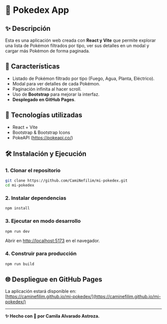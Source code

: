 # 🌟 Pokedex App

## ✨ Descripción
Esta es una aplicación web creada con **React y Vite** que permite explorar una lista de Pokémon filtrados por tipo, ver sus detalles en un modal y cargar más Pokémon de forma paginada.

## 📂 Características
- Listado de Pokémon filtrado por tipo (Fuego, Agua, Planta, Eléctrico).
- Modal para ver detalles de cada Pokémon.
- Paginación infinita al hacer scroll.
- Uso de **Bootstrap** para mejorar la interfaz.
- **Desplegado en GitHub Pages**.

## 🔧 Tecnologías utilizadas
- React + Vite
- Bootstrap & Bootstrap Icons
- PokeAPI (https://pokeapi.co/)

## 🛠️ Instalación y Ejecución
### 1. Clonar el repositorio
```sh
git clone https://github.com/CamiNefilim/mi-pokedex.git
cd mi-pokedex
```

### 2. Instalar dependencias
```sh
npm install
```

### 3. Ejecutar en modo desarrollo
```sh
npm run dev
```
Abrir en [http://localhost:5173](http://localhost:5173) en el navegador.

### 4. Construir para producción
```sh
npm run build
```

## 🌐 Despliegue en GitHub Pages 

La aplicación estará disponible en:  
[https://caminefilim.github.io/mi-pokedex/](https://caminefilim.github.io/mi-pokedex/)

---
**✨ Hecho con 💜 por Camila Alvarado Astroza.**

